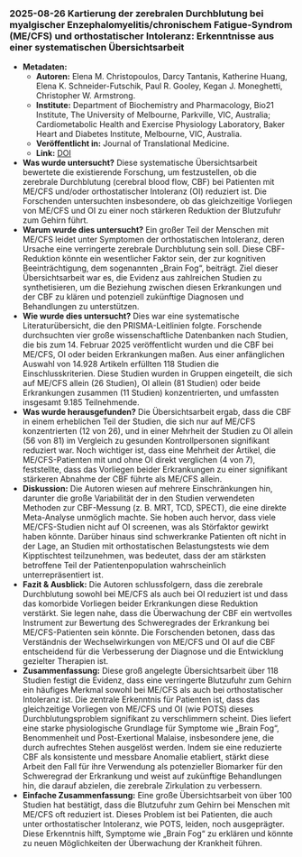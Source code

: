 ### 2025-08-26 Kartierung der zerebralen Durchblutung bei myalgischer Enzephalomyelitis/chronischem Fatigue-Syndrom (ME/CFS) und orthostatischer Intoleranz: Erkenntnisse aus einer systematischen Übersichtsarbeit
- **Metadaten:**
  - **Autoren:** Elena M. Christopoulos, Darcy Tantanis, Katherine Huang, Elena K. Schneider-Futschik, Paul R. Gooley, Kegan J. Moneghetti, Christopher W. Armstrong.
  - **Institute:** Department of Biochemistry and Pharmacology, Bio21 Institute, The University of Melbourne, Parkville, VIC, Australia; Cardiometabolic Health and Exercise Physiology Laboratory, Baker Heart and Diabetes Institute, Melbourne, VIC, Australia.
  - **Veröffentlicht in:** Journal of Translational Medicine.
  - **Link:** [DOI](https://doi.org/10.1186/s12967-025-06954-w)
- **Was wurde untersucht?**
Diese systematische Übersichtsarbeit bewertete die existierende Forschung, um festzustellen, ob die zerebrale Durchblutung (cerebral blood flow, CBF) bei Patienten mit ME/CFS und/oder orthostatischer Intoleranz (OI) reduziert ist. Die Forschenden untersuchten insbesondere, ob das gleichzeitige Vorliegen von ME/CFS und OI zu einer noch stärkeren Reduktion der Blutzufuhr zum Gehirn führt.
- **Warum wurde dies untersucht?**
Ein großer Teil der Menschen mit ME/CFS leidet unter Symptomen der orthostatischen Intoleranz, deren Ursache eine verringerte zerebrale Durchblutung sein soll. Diese CBF-Reduktion könnte ein wesentlicher Faktor sein, der zur kognitiven Beeinträchtigung, dem sogenannten „Brain Fog“, beiträgt. Ziel dieser Übersichtsarbeit war es, die Evidenz aus zahlreichen Studien zu synthetisieren, um die Beziehung zwischen diesen Erkrankungen und der CBF zu klären und potenziell zukünftige Diagnosen und Behandlungen zu unterstützen.
- **Wie wurde dies untersucht?**
Dies war eine systematische Literaturübersicht, die den PRISMA-Leitlinien folgte. Forschende durchsuchten vier große wissenschaftliche Datenbanken nach Studien, die bis zum 14. Februar 2025 veröffentlicht wurden und die CBF bei ME/CFS, OI oder beiden Erkrankungen maßen. Aus einer anfänglichen Auswahl von 14.928 Artikeln erfüllten 118 Studien die Einschlusskriterien. Diese Studien wurden in Gruppen eingeteilt, die sich auf ME/CFS allein (26 Studien), OI allein (81 Studien) oder beide Erkrankungen zusammen (11 Studien) konzentrierten, und umfassten insgesamt 9.185 Teilnehmende.
- **Was wurde herausgefunden?**
Die Übersichtsarbeit ergab, dass die CBF in einem erheblichen Teil der Studien, die sich nur auf ME/CFS konzentrierten (12 von 26), und in einer Mehrheit der Studien zu OI allein (56 von 81) im Vergleich zu gesunden Kontrollpersonen signifikant reduziert war. Noch wichtiger ist, dass eine Mehrheit der Artikel, die ME/CFS-Patienten mit und ohne OI direkt verglichen (4 von 7), feststellte, dass das Vorliegen beider Erkrankungen zu einer signifikant stärkeren Abnahme der CBF führte als ME/CFS allein.
- **Diskussion:**
Die Autoren wiesen auf mehrere Einschränkungen hin, darunter die große Variabilität der in den Studien verwendeten Methoden zur CBF-Messung (z. B. MRT, TCD, SPECT), die eine direkte Meta-Analyse unmöglich machte. Sie hoben auch hervor, dass viele ME/CFS-Studien nicht auf OI screenen, was als Störfaktor gewirkt haben könnte. Darüber hinaus sind schwerkranke Patienten oft nicht in der Lage, an Studien mit orthostatischen Belastungstests wie dem Kipptischtest teilzunehmen, was bedeutet, dass der am stärksten betroffene Teil der Patientenpopulation wahrscheinlich unterrepräsentiert ist.
- **Fazit & Ausblick:**
Die Autoren schlussfolgern, dass die zerebrale Durchblutung sowohl bei ME/CFS als auch bei OI reduziert ist und dass das komorbide Vorliegen beider Erkrankungen diese Reduktion verstärkt. Sie legen nahe, dass die Überwachung der CBF ein wertvolles Instrument zur Bewertung des Schweregrades der Erkrankung bei ME/CFS-Patienten sein könnte. Die Forschenden betonen, dass das Verständnis der Wechselwirkungen von ME/CFS und OI auf die CBF entscheidend für die Verbesserung der Diagnose und die Entwicklung gezielter Therapien ist.
- **Zusammenfassung:**
Diese groß angelegte Übersichtsarbeit über 118 Studien festigt die Evidenz, dass eine verringerte Blutzufuhr zum Gehirn ein häufiges Merkmal sowohl bei ME/CFS als auch bei orthostatischer Intoleranz ist. Die zentrale Erkenntnis für Patienten ist, dass das gleichzeitige Vorliegen von ME/CFS und OI (wie POTS) dieses Durchblutungsproblem signifikant zu verschlimmern scheint. Dies liefert eine starke physiologische Grundlage für Symptome wie „Brain Fog“, Benommenheit und Post-Exertional Malaise, insbesondere jene, die durch aufrechtes Stehen ausgelöst werden. Indem sie eine reduzierte CBF als konsistente und messbare Anomalie etabliert, stärkt diese Arbeit den Fall für ihre Verwendung als potenzieller Biomarker für den Schweregrad der Erkrankung und weist auf zukünftige Behandlungen hin, die darauf abzielen, die zerebrale Zirkulation zu verbessern.
- **Einfache Zusammenfassung:**
Eine große Übersichtsarbeit von über 100 Studien hat bestätigt, dass die Blutzufuhr zum Gehirn bei Menschen mit ME/CFS oft reduziert ist. Dieses Problem ist bei Patienten, die auch unter orthostatischer Intoleranz, wie POTS, leiden, noch ausgeprägter. Diese Erkenntnis hilft, Symptome wie „Brain Fog“ zu erklären und könnte zu neuen Möglichkeiten der Überwachung der Krankheit führen.